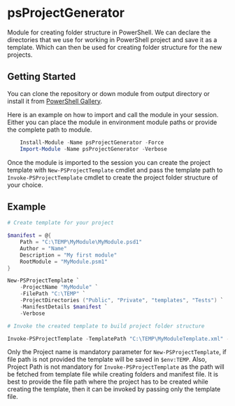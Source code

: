 # psProjectGenerator

Module for creating folder structure in PowerShell. We can declare the directories that we
use for working in PowerShell project and save it as a template. Which can then be used for
creating folder structure for the new projects.

## Getting Started

You can clone the repository or down module from output directory or install it from [PowerShell Gallery](https://www.powershellgallery.com/packages/psProjectGenerator/1.0).

Here is an example on how to import and call the module in your session. Either you can place the module in environment module paths or provide the complete path to module.

```powershell
    Install-Module -Name psProjectGenerator -Force
    Import-Module -Name psProjectGenerator -Verbose
```

Once the module is imported to the session you can create the project template with `New-PSProjectTemplate` cmdlet and pass the template path to `Invoke-PSProjectTemplate` cmdlet to create the project folder structure of your choice.

## Example

```powershell
# Create template for your project

$manifest = @{
    Path = "C:\TEMP\MyModule\MyModule.psd1"
    Author = "Name"
    Description = "My first module"
    RootModule = "MyModule.psm1"
}

New-PSProjectTemplate `
    -ProjectName "MyModule" `
    -FilePath "C:\TEMP" `
    -ProjectDirectories ("Public", "Private", "templates", "Tests") `
    -ManifestDetails $manifest `
    -Verbose

# Invoke the created template to build project folder structure

Invoke-PSProjectTemplate -TemplatePath "C:\TEMP\MyModuleTemplate.xml" -ProjectPath "C:\TEMP\MyModule" -Verbose
```

Only the Project name is mandatory parameter for `New-PSProjectTemplate`, if file path is not provided the template will be
saved in `$env:TEMP`. Also, Project Path is not mandatory for `Invoke-PSProjectTemplate` as the path will be fetched from
template file while creating folders and manifest file. It is best to provide the file path where the project has to be created while creating the template, then it can be invoked by passing only the template file.